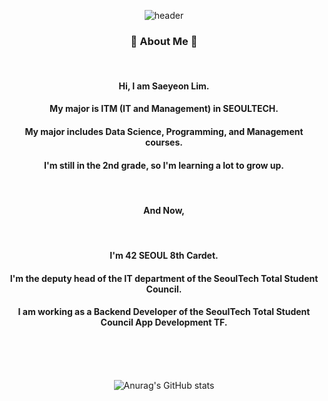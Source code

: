 <div align="center">

![header](https://capsule-render.vercel.app/api?type=transparent&fontcolor=0080ff&height=150&section=header&animation=blink&text=Saeyeonn's%20Git%20Profile&fontSize=50&fontColor=F781D8)

</div>

<div align="center">

### 🐰 About Me 🐰

<br>

#### Hi, I am Saeyeon Lim.     
#### My major is ITM (IT and Management) in SEOULTECH.
#### My major includes Data Science, Programming, and Management courses.  
#### I'm still in the 2nd grade, so I'm learning a lot to grow up.

<br>

#### And Now,

<br>

#### I'm 42 SEOUL 8th Cardet.
#### I'm the deputy head of the IT department of the SeoulTech Total Student Council. 
#### I am working as a Backend Developer of the SeoulTech Total Student Council App Development TF.

<br>
<br>
<br>

![Anurag's GitHub stats](https://github-readme-stats.vercel.app/api?username=saeyeonn&show_icons=true&theme=omni)

</div>
<br>
